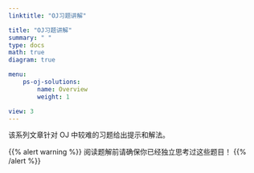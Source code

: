 ```yaml
---
linktitle: "OJ习题讲解"

title: "OJ习题讲解"
summary: " "
type: docs
math: true
diagram: true

menu:
    ps-oj-solutions:
        name: Overview
        weight: 1

view: 3
---
```


该系列文章针对 OJ 中较难的习题给出提示和解法。

{{% alert warning %}}
阅读题解前请确保你已经独立思考过这些题目！
{{% /alert %}}
